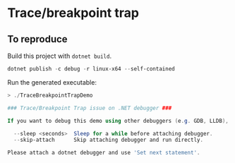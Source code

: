 # Trace/breakpoint trap

## To reproduce

Build this project with `dotnet build`.

```powershell
dotnet publish -c debug -r linux-x64 --self-contained
```

Run the generated executable:

```powershell
> ./TraceBreakpointTrapDemo

### Trace/Breakpoint Trap issue on .NET debugger ###

If you want to debug this demo using other debuggers (e.g. GDB, LLDB), you can use the following options:

  --sleep <seconds>  Sleep for a while before attaching debugger.
  --skip-attach      Skip attaching debugger and run directly.

Please attach a dotnet debugger and use 'Set next statement'.
```

